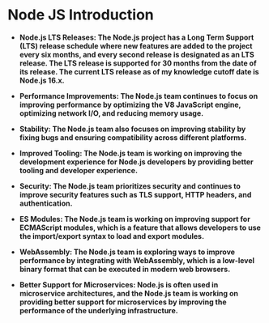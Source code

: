 # Node JS Introduction

- **Node.js LTS Releases: The Node.js project has a Long Term Support (LTS) release schedule where new features are added to the project every six months, and every second release is designated as an LTS release. The LTS release is supported for 30 months from the date of its release. The current LTS release as of my knowledge cutoff date is Node.js 16.x.**

- **Performance Improvements: The Node.js team continues to focus on improving performance by optimizing the V8 JavaScript engine, optimizing network I/O, and reducing memory usage.**

- **Stability: The Node.js team also focuses on improving stability by fixing bugs and ensuring compatibility across different platforms.**

- **Improved Tooling: The Node.js team is working on improving the development experience for Node.js developers by providing better tooling and developer experience.**

- **Security: The Node.js team prioritizes security and continues to improve security features such as TLS support, HTTP headers, and authentication.**

- **ES Modules: The Node.js team is working on improving support for ECMAScript modules, which is a feature that allows developers to use the import/export syntax to load and export modules.**

- **WebAssembly: The Node.js team is exploring ways to improve performance by integrating with WebAssembly, which is a low-level binary format that can be executed in modern web browsers.**

- **Better Support for Microservices: Node.js is often used in microservice architectures, and the Node.js team is working on providing better support for microservices by improving the performance of the underlying infrastructure.**

